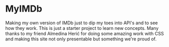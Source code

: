 # MyIMDb
Making my own version of IMDb just to dip my toes into API's and to see how they work. This is just a starter project to learn new concepts. 
Many thanks to my friend Almedina Herić for doing some amazing work with CSS and making this site not only presentable but something we're proud of.

